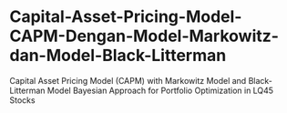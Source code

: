 # Capital-Asset-Pricing-Model-CAPM-Dengan-Model-Markowitz-dan-Model-Black-Litterman
Capital Asset Pricing Model (CAPM) with Markowitz Model and Black-Litterman Model Bayesian Approach for Portfolio Optimization in LQ45 Stocks
